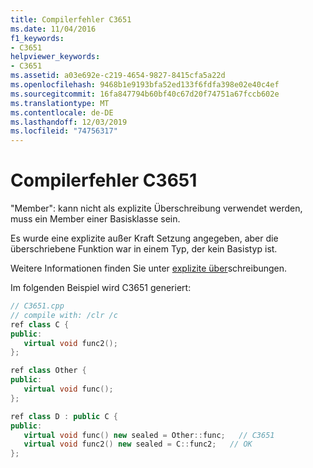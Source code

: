 ```yaml
---
title: Compilerfehler C3651
ms.date: 11/04/2016
f1_keywords:
- C3651
helpviewer_keywords:
- C3651
ms.assetid: a03e692e-c219-4654-9827-8415cfa5a22d
ms.openlocfilehash: 9468b1e9193bfa52ed133f6fdfa398e02e40c4ef
ms.sourcegitcommit: 16fa847794b60bf40c67d20f74751a67fccb602e
ms.translationtype: MT
ms.contentlocale: de-DE
ms.lasthandoff: 12/03/2019
ms.locfileid: "74756317"
---
```

# <a name="compiler-error-c3651"></a>Compilerfehler C3651

"Member": kann nicht als explizite Überschreibung verwendet werden, muss ein Member einer Basisklasse sein.

Es wurde eine explizite außer Kraft Setzung angegeben, aber die überschriebene Funktion war in einem Typ, der kein Basistyp ist.

Weitere Informationen finden Sie unter [explizite über](../../extensions/explicit-overrides-cpp-component-extensions.md)schreibungen.

Im folgenden Beispiel wird C3651 generiert:

```cpp
// C3651.cpp
// compile with: /clr /c
ref class C {
public:
   virtual void func2();
};

ref class Other {
public:
   virtual void func();
};

ref class D : public C {
public:
   virtual void func() new sealed = Other::func;   // C3651
   virtual void func2() new sealed = C::func2;   // OK
};
```
